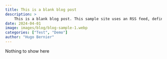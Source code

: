 ```yaml
---
title: This is a blank blog post
description: >
    This is a blank blog post. This sample site uses an RSS feed, defined by the blog-feed partial. If you'd prefer to have your own blog posts, use the blog partial.
date: 2024-04-01
image: images/blog/blog-sample-1.webp
categories: ["Test", "Demo"]
author: "Hugo Bernier"
---
```

Nothing to show here